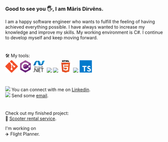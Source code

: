 ### Good to see you :raised_hand_with_fingers_splayed:, I am Māris Dirvēns.

I am a happy software engineer who wants to fulfill the feeling of having achieved everything possible. I have always wanted to increase my knowledge and improve my skills. My working environment is C#. I continue to develop myself and keep moving forward. 

#
:hammer_and_wrench: My tools:  
<img src="https://github.com/devicons/devicon/blob/master/icons/git/git-original.svg" ang="Git logo" width="40" length="40" />
<img src="https://github.com/devicons/devicon/blob/master/icons/csharp/csharp-original.svg" ang="C# logo" width="40" length="40" />
<img src="https://github.com/devicons/devicon/blob/master/icons/dot-net/dot-net-original-wordmark.svg" ang=".NET logo" width="40" length="40" />
<img src="https://symbols.getvecta.com/stencil_28/61_sql-database-generic.90b41636a8.svg" ang="SQL logo" width="40" length="40" />
<img src="https://upload.wikimedia.org/wikipedia/commons/5/5b/HTTP_logo.svg" ang="HTTP logo" width="60" length="60" />
<img src="https://github.com/devicons/devicon/blob/master/icons/html5/html5-original-wordmark.svg" ang="HTLM5 logo" width="40" length="40" />
<img src="https://cdn.worldvectorlogo.com/logos/css-3.svg" ang="CSS logo" width="40" length="40" />
<img src="https://github.com/devicons/devicon/blob/master/icons/typescript/typescript-original.svg" ang="TypeScript logo" width="40" length="40" />


#
<img src="https://cdn.worldvectorlogo.com/logos/linkedin-icon-2.svg" ang="Linkedin logo" width="20" length="20" /> You can connect with me on [Linkedin](https://www.linkedin.com/in/māris-dirvēns).   
<img src="https://cdn.worldvectorlogo.com/logos/official-gmail-icon-2020-.svg" ang="Gmail logo" width="20" length="20" /> Send some [email](maris.dirvens@Gmail.com).

#
Check out my finished project:  
:motor_scooter: [Scooter rental service](https://github.com/MDirvens/assignments/tree/main/scooterRentalService/scooterRental).  

I'm working on  
:airplane: Flight Planner.







